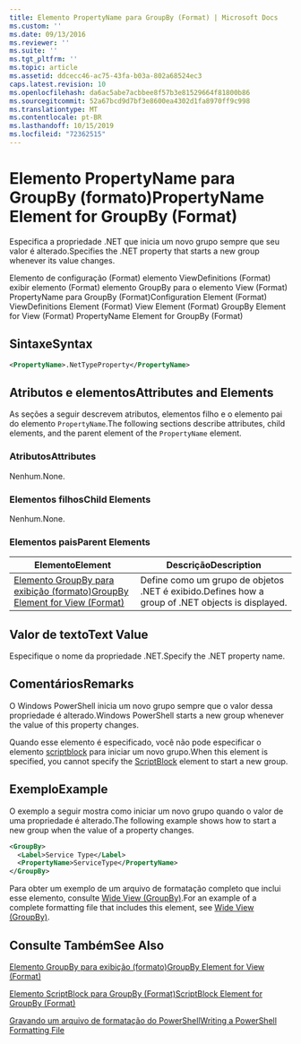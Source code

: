 ```yaml
---
title: Elemento PropertyName para GroupBy (Format) | Microsoft Docs
ms.custom: ''
ms.date: 09/13/2016
ms.reviewer: ''
ms.suite: ''
ms.tgt_pltfrm: ''
ms.topic: article
ms.assetid: ddcecc46-ac75-43fa-b03a-802a68524ec3
caps.latest.revision: 10
ms.openlocfilehash: da6ac5abe7acbbee8f57b3e81529664f81800b86
ms.sourcegitcommit: 52a67bcd9d7bf3e8600ea4302d1fa8970ff9c998
ms.translationtype: MT
ms.contentlocale: pt-BR
ms.lasthandoff: 10/15/2019
ms.locfileid: "72362515"
---
```

# <a name="propertyname-element-for-groupby-format"></a><span data-ttu-id="9dc02-102">Elemento PropertyName para GroupBy (formato)</span><span class="sxs-lookup"><span data-stu-id="9dc02-102">PropertyName Element for GroupBy (Format)</span></span>

<span data-ttu-id="9dc02-103">Especifica a propriedade .NET que inicia um novo grupo sempre que seu valor é alterado.</span><span class="sxs-lookup"><span data-stu-id="9dc02-103">Specifies the .NET property that starts a new group whenever its value changes.</span></span>

<span data-ttu-id="9dc02-104">Elemento de configuração (Format) elemento ViewDefinitions (Format) exibir elemento (Format) elemento GroupBy para o elemento View (Format) PropertyName para GroupBy (Format)</span><span class="sxs-lookup"><span data-stu-id="9dc02-104">Configuration Element (Format) ViewDefinitions Element (Format) View Element (Format) GroupBy Element for View (Format) PropertyName Element for GroupBy (Format)</span></span>

## <a name="syntax"></a><span data-ttu-id="9dc02-105">Sintaxe</span><span class="sxs-lookup"><span data-stu-id="9dc02-105">Syntax</span></span>

```xml
<PropertyName>.NetTypeProperty</PropertyName>
```

## <a name="attributes-and-elements"></a><span data-ttu-id="9dc02-106">Atributos e elementos</span><span class="sxs-lookup"><span data-stu-id="9dc02-106">Attributes and Elements</span></span>

<span data-ttu-id="9dc02-107">As seções a seguir descrevem atributos, elementos filho e o elemento pai do elemento `PropertyName`.</span><span class="sxs-lookup"><span data-stu-id="9dc02-107">The following sections describe attributes, child elements, and the parent element of the `PropertyName` element.</span></span>

### <a name="attributes"></a><span data-ttu-id="9dc02-108">Atributos</span><span class="sxs-lookup"><span data-stu-id="9dc02-108">Attributes</span></span>

<span data-ttu-id="9dc02-109">Nenhum.</span><span class="sxs-lookup"><span data-stu-id="9dc02-109">None.</span></span>

### <a name="child-elements"></a><span data-ttu-id="9dc02-110">Elementos filhos</span><span class="sxs-lookup"><span data-stu-id="9dc02-110">Child Elements</span></span>

<span data-ttu-id="9dc02-111">Nenhum.</span><span class="sxs-lookup"><span data-stu-id="9dc02-111">None.</span></span>

### <a name="parent-elements"></a><span data-ttu-id="9dc02-112">Elementos pais</span><span class="sxs-lookup"><span data-stu-id="9dc02-112">Parent Elements</span></span>

|<span data-ttu-id="9dc02-113">Elemento</span><span class="sxs-lookup"><span data-stu-id="9dc02-113">Element</span></span>|<span data-ttu-id="9dc02-114">Descrição</span><span class="sxs-lookup"><span data-stu-id="9dc02-114">Description</span></span>|
|-------------|-----------------|
|[<span data-ttu-id="9dc02-115">Elemento GroupBy para exibição (formato)</span><span class="sxs-lookup"><span data-stu-id="9dc02-115">GroupBy Element for View (Format)</span></span>](./groupby-element-for-view-format.md)|<span data-ttu-id="9dc02-116">Define como um grupo de objetos .NET é exibido.</span><span class="sxs-lookup"><span data-stu-id="9dc02-116">Defines how a group of .NET objects is displayed.</span></span>|

## <a name="text-value"></a><span data-ttu-id="9dc02-117">Valor de texto</span><span class="sxs-lookup"><span data-stu-id="9dc02-117">Text Value</span></span>

<span data-ttu-id="9dc02-118">Especifique o nome da propriedade .NET.</span><span class="sxs-lookup"><span data-stu-id="9dc02-118">Specify the .NET property name.</span></span>

## <a name="remarks"></a><span data-ttu-id="9dc02-119">Comentários</span><span class="sxs-lookup"><span data-stu-id="9dc02-119">Remarks</span></span>

<span data-ttu-id="9dc02-120">O Windows PowerShell inicia um novo grupo sempre que o valor dessa propriedade é alterado.</span><span class="sxs-lookup"><span data-stu-id="9dc02-120">Windows PowerShell starts a new group whenever the value of this property changes.</span></span>

<span data-ttu-id="9dc02-121">Quando esse elemento é especificado, você não pode especificar o elemento [scriptblock](./scriptblock-element-for-groupby-format.md) para iniciar um novo grupo.</span><span class="sxs-lookup"><span data-stu-id="9dc02-121">When this element is specified, you cannot specify the [ScriptBlock](./scriptblock-element-for-groupby-format.md) element to start a new group.</span></span>

## <a name="example"></a><span data-ttu-id="9dc02-122">Exemplo</span><span class="sxs-lookup"><span data-stu-id="9dc02-122">Example</span></span>

<span data-ttu-id="9dc02-123">O exemplo a seguir mostra como iniciar um novo grupo quando o valor de uma propriedade é alterado.</span><span class="sxs-lookup"><span data-stu-id="9dc02-123">The following example shows how to start a new group when the value of a property changes.</span></span>

```xml
<GroupBy>
  <Label>Service Type</Label>
  <PropertyName>ServiceType</PropertyName>
</GroupBy>

```

<span data-ttu-id="9dc02-124">Para obter um exemplo de um arquivo de formatação completo que inclui esse elemento, consulte [Wide View (GroupBy)](./wide-view-groupby.md).</span><span class="sxs-lookup"><span data-stu-id="9dc02-124">For an example of a complete formatting file that includes this element, see [Wide View (GroupBy)](./wide-view-groupby.md).</span></span>

## <a name="see-also"></a><span data-ttu-id="9dc02-125">Consulte Também</span><span class="sxs-lookup"><span data-stu-id="9dc02-125">See Also</span></span>

[<span data-ttu-id="9dc02-126">Elemento GroupBy para exibição (formato)</span><span class="sxs-lookup"><span data-stu-id="9dc02-126">GroupBy Element for View (Format)</span></span>](./groupby-element-for-view-format.md)

[<span data-ttu-id="9dc02-127">Elemento ScriptBlock para GroupBy (Format)</span><span class="sxs-lookup"><span data-stu-id="9dc02-127">ScriptBlock Element for GroupBy (Format)</span></span>](./scriptblock-element-for-groupby-format.md)

[<span data-ttu-id="9dc02-128">Gravando um arquivo de formatação do PowerShell</span><span class="sxs-lookup"><span data-stu-id="9dc02-128">Writing a PowerShell Formatting File</span></span>](./writing-a-powershell-formatting-file.md)
